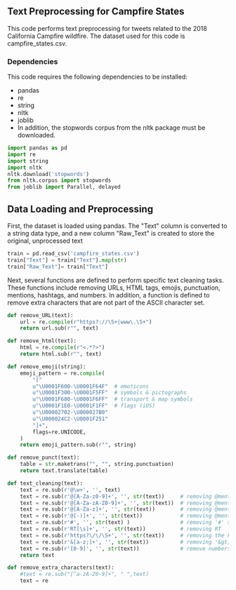 ## Text Preprocessing for Campfire States
This code performs text preprocessing for tweets related to the 2018 California Campfire wildfire. The dataset used for this code is campfire_states.csv.

### Dependencies
This code requires the following dependencies to be installed:

- pandas
- re
- string
- nltk
- joblib
- In addition, the stopwords corpus from the nltk package must be downloaded.

``` python
import pandas as pd
import re
import string
import nltk
nltk.download('stopwords')
from nltk.corpus import stopwords
from joblib import Parallel, delayed
```

## Data Loading and Preprocessing
First, the dataset is loaded using pandas. The "Text" column is converted to a string data type, and a new column "Raw_Text" is created to store the original, unprocessed text
```python
train = pd.read_csv('campfire_states.csv')
train["Text"] = train["Text"].map(str)
train["Raw_Text"]= train["Text"]
```
Next, several functions are defined to perform specific text cleaning tasks. These functions include removing URLs, HTML tags, emojis, punctuation, mentions, hashtags, and numbers. In addition, a function is defined to remove extra characters that are not part of the ASCII character set.
```python
def remove_URL(text):
    url = re.compile(r"https?://\S+|www\.\S+")
    return url.sub(r"", text)

def remove_html(text):
    html = re.compile(r"<.*?>")
    return html.sub(r"", text)

def remove_emoji(string):
    emoji_pattern = re.compile(
        "["
        u"\U0001F600-\U0001F64F"  # emoticons
        u"\U0001F300-\U0001F5FF"  # symbols & pictographs
        u"\U0001F680-\U0001F6FF"  # transport & map symbols
        u"\U0001F1E0-\U0001F1FF"  # flags (iOS)
        u"\U00002702-\U000027B0"
        u"\U000024C2-\U0001F251"
        "]+",
        flags=re.UNICODE,
    )
    return emoji_pattern.sub(r"", string)

def remove_punct(text):
    table = str.maketrans("", "", string.punctuation)
    return text.translate(table)

def text_cleaning(text):
    text = re.sub(r'@\w+', '', text)
    text = re.sub(r'@[A-Za-z0-9]+', '', str(text))     # removing @mentions
    text = re.sub(r'@[A-Za-zA-Z0-9]+', '', str(text))  # removing @mentions 
    text = re.sub(r'@[A-Za-z]+', '', str(text))        # removing @mentions
    text = re.sub(r'@[-)]+', '', str(text))            # removing @mentions
    text = re.sub(r'#', '', str(text) )                # removing '#' sign
    text = re.sub(r'RT[\s]+', '', str(text))           # removing RT
    text = re.sub(r'https?\/\/\S+', '', str(text))     # removing the hyper link
    text = re.sub(r'&[a-z;]+', '', str(text))          # removing '&gt;'
    text = re.sub(r'[0-9]', '', str(text))             # remove numbers
    return text

def remove_extra_characters(text):
    #text = re.sub("[^a-zA-Z0-9]+", " ",text)
    text = re

```
